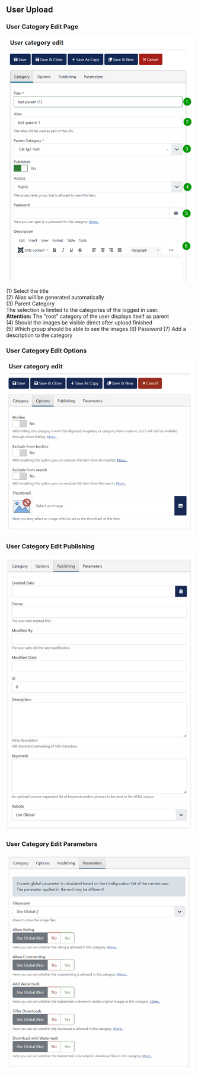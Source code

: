 ## User Upload

### User Category Edit Page 

![User Category Edit](https://github.com/ThomasFinnern/JoomGallery_fith_dev/blob/main/.jg_dev_doc/jg_4x/images/site.UserUpload/userCategoryEditForm.en.png?raw=true  "")

(1) Select the title   
(2) Alias will be generated automatically  
(3) Parent Category  
The selection is limited to the categories of the logged in user.  
**Attention:** The "root" category of the user displays itself as parent  
(4) Should the images be visible direct after upload finished   
(5) Which group should be able to see the images
(6) Password
(7) Add a description to the category

### User Category Edit Options 

![User Category Edit Options](https://github.com/ThomasFinnern/JoomGallery_fith_dev/blob/main/.jg_dev_doc/jg_4x/images/site.UserUpload/userCategoryEdit.Options.en.png?raw=true  "")


### User Category Edit Publishing 

![User Category Edit Publishing](https://github.com/ThomasFinnern/JoomGallery_fith_dev/blob/main/.jg_dev_doc/jg_4x/images/site.UserUpload/userCategoryEdit.Publishing.en.png?raw=true  "")


### User Category Edit Parameters 

![User Category Edit Parameters](https://github.com/ThomasFinnern/JoomGallery_fith_dev/blob/main/.jg_dev_doc/jg_4x/images/site.UserUpload/userCategoryEdit.Parameters.en.png?raw=true  "")



